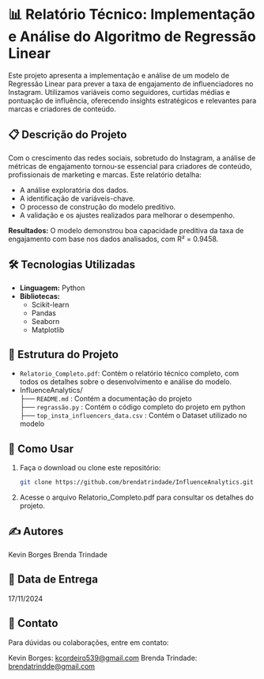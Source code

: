 # 📊 Relatório Técnico: Implementação e Análise do Algoritmo de Regressão Linear

Este projeto apresenta a implementação e análise de um modelo de Regressão Linear para prever a taxa de engajamento de influenciadores no Instagram. Utilizamos variáveis como seguidores, curtidas médias e pontuação de influência, oferecendo insights estratégicos e relevantes para marcas e criadores de conteúdo.

## 📋 Descrição do Projeto
Com o crescimento das redes sociais, sobretudo do Instagram, a análise de métricas de engajamento tornou-se essencial para criadores de conteúdo, profissionais de marketing e marcas. Este relatório detalha:
- A análise exploratória dos dados.
- A identificação de variáveis-chave.
- O processo de construção do modelo preditivo.
- A validação e os ajustes realizados para melhorar o desempenho.

**Resultados:** O modelo demonstrou boa capacidade preditiva da taxa de engajamento com base nos dados analisados, com R² = 0.9458.

## 🛠️ Tecnologias Utilizadas
- **Linguagem:** Python
- **Bibliotecas:** 
  - Scikit-learn
  - Pandas
  - Seaborn
  - Matplotlib

## 📂 Estrutura do Projeto
- `Relatorio_Completo.pdf`: Contém o relatório técnico completo, com todos os detalhes sobre o desenvolvimento e análise do modelo.
- InfluenceAnalytics/   
├── `README.md` : Contém a documentação do projeto   
├── `regrassão.py` : Contém o código completo do projeto em python
├── `top_insta_influencers_data.csv` : Contém o Dataset utilizado no modelo


## 🚀 Como Usar
1. Faça o download ou clone este repositório:
   ```bash
   git clone https://github.com/brendatrindade/InfluenceAnalytics.git

2. Acesse o arquivo Relatorio_Completo.pdf para consultar os detalhes do projeto.

## ✍️ Autores
Kevin Borges
Brenda Trindade

## 📅 Data de Entrega
17/11/2024

## 📧 Contato
Para dúvidas ou colaborações, entre em contato:

Kevin Borges: kcordeiro539@gmail.com
Brenda Trindade: brendatrindde@gmail.com
